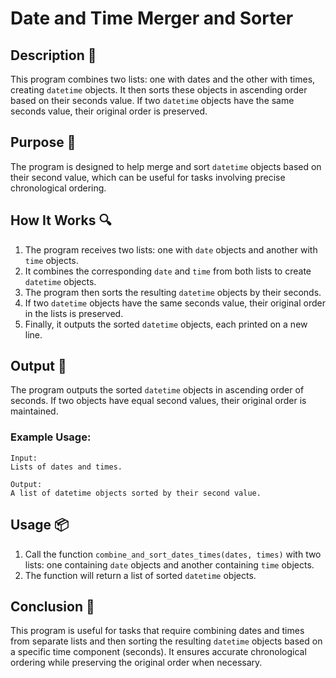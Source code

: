 # Date and Time Merger and Sorter

## Description 📝

This program combines two lists: one with dates and the other with times, creating `datetime` objects.
It then sorts these objects in ascending order based on their seconds value.
If two `datetime` objects have the same seconds value, their original order is preserved.

## Purpose 🎯

The program is designed to help merge and sort `datetime` objects based on their second value, which can be useful for tasks involving precise chronological ordering.

## How It Works 🔍

1. The program receives two lists: one with `date` objects and another with `time` objects.
2. It combines the corresponding `date` and `time` from both lists to create `datetime` objects.
3. The program then sorts the resulting `datetime` objects by their seconds.
4. If two `datetime` objects have the same seconds value, their original order in the lists is preserved.
5. Finally, it outputs the sorted `datetime` objects, each printed on a new line.

## Output 📜

The program outputs the sorted `datetime` objects in ascending order of seconds. If two objects have equal second values, their original order is maintained.

### Example Usage:

```plaintext
Input:
Lists of dates and times.

Output:
A list of datetime objects sorted by their second value.
```

## Usage 📦

1. Call the function `combine_and_sort_dates_times(dates, times)` with two lists: one containing `date` objects and another containing `time` objects.
2. The function will return a list of sorted `datetime` objects.

## Conclusion 🚀

This program is useful for tasks that require combining dates and times from separate lists and then sorting the resulting `datetime` objects based on a specific time component (seconds). It ensures accurate chronological ordering while preserving the original order when necessary.
